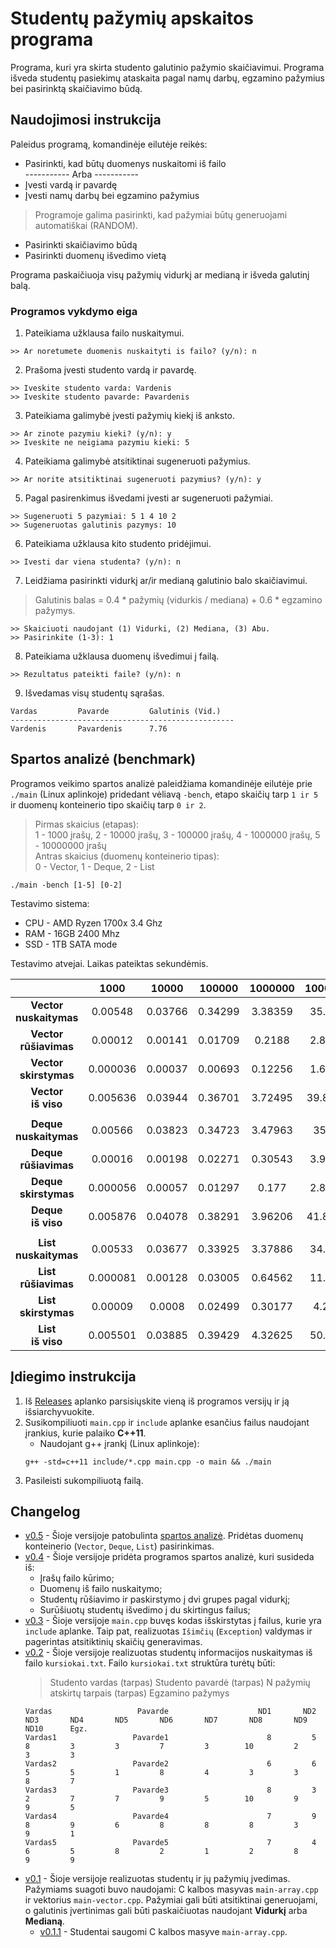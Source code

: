 # Studentų pažymių apskaitos programa

Programa, kuri yra skirta studento galutinio pažymio skaičiavimui. Programa išveda studentų pasiekimų ataskaita pagal namų darbų, egzamino pažymius bei pasirinktą skaičiavimo būdą.

## Naudojimosi instrukcija

Paleidus programą, komandinėje eilutėje reikės:

* Pasirinkti, kad būtų duomenys nuskaitomi iš failo\
  ----------- Arba -----------
* Įvesti vardą ir pavardę
* Įvesti namų darbų bei egzamino pažymius

> Programoje galima pasirinkti, kad pažymiai būtų generuojami automatiškai (RANDOM).

* Pasirinkti skaičiavimo būdą
* Pasirinkti duomenų išvedimo vietą

Programa paskaičiuoja visų pažymių vidurkį ar medianą ir išveda galutinį balą.

### Programos vykdymo eiga

1. Pateikiama užklausa failo nuskaitymui.
```shell
>> Ar noretumete duomenis nuskaityti is failo? (y/n): n
```
2. Prašoma įvesti studento vardą ir pavardę.
```shell
>> Iveskite studento varda: Vardenis
>> Iveskite studento pavarde: Pavardenis
```
3. Pateikiama galimybė įvesti pažymių kiekį iš anksto.
```shell
>> Ar zinote pazymiu kieki? (y/n): y
>> Iveskite ne neigiama pazymiu kieki: 5
```
4. Pateikiama galimybė atsitiktinai sugeneruoti pažymius.
```shell
>> Ar norite atsitiktinai sugeneruoti pazymius? (y/n): y
```
5. Pagal pasirenkimus išvedami įvesti ar sugeneruoti pažymiai.
```shell
>> Sugeneruoti 5 pazymiai: 5 1 4 10 2
>> Sugeneruotas galutinis pazymys: 10
```
6. Pateikiama užklausa kito studento pridėjimui.
```shell
>> Ivesti dar viena studenta? (y/n): n
```
7. Leidžiama pasirinkti vidurkį ar/ir medianą galutinio balo skaičiavimui.
> Galutinis balas = 0.4 * pažymių (vidurkis / mediana) + 0.6 * egzamino pažymys.
```shell
>> Skaiciuoti naudojant (1) Vidurki, (2) Mediana, (3) Abu.
>> Pasirinkite (1-3): 1
```
8. Pateikiama užklausa duomenų išvedimui į failą.
```shell
>> Rezultatus pateikti faile? (y/n): n
```
9. Išvedamas visų studentų sąrašas.
```shell
Vardas         Pavarde         Galutinis (Vid.)
--------------------------------------------------
Vardenis       Pavardenis      7.76
```
## Spartos analizė (benchmark)

Programos veikimo spartos analizė paleidžiama komandinėje eilutėje prie `./main` (Linux aplinkoje) pridedant vėliavą `-bench`, etapo skaičių tarp `1 ir 5` ir duomenų konteinerio tipo skaičių tarp `0 ir 2`.
> Pirmas skaicius (etapas): \
> 1 - 1000 įrašų, 2 - 10000 įrašų, 3 - 100000 įrašų, 4 - 1000000 įrašų, 5 - 10000000 įrašų \
> Antras skaicius (duomenų konteinerio tipas): \
> 0 - Vector, 1 - Deque, 2 - List
```
./main -bench [1-5] [0-2]
```

Testavimo sistema:
- CPU - AMD Ryzen 1700x 3.4 Ghz
- RAM - 16GB 2400 Mhz
- SSD - 1TB SATA mode

Testavimo atvejai. Laikas pateiktas sekundėmis.

|                              | 1000     | 10000   | 100000  | 1000000 | 10000000 |
| :---:                        | :---:    | :---:   | :---:   | :---:   | :---:    |
| **Vector <br/> nuskaitymas** | 0.00548  | 0.03766 | 0.34299 | 3.38359 | 35.2422  |
| **Vector <br/> rūšiavimas**  | 0.00012  | 0.00141 | 0.01709 | 0.2188  | 2.89106  |
| **Vector <br/> skirstymas**  | 0.000036 | 0.00037 | 0.00693 | 0.12256 | 1.69828  |
| **Vector <br/> iš viso**     | 0.005636 | 0.03944 | 0.36701 | 3.72495 | 39.83154 |
| | | | | | |
| **Deque <br/> nuskaitymas**  | 0.00566  | 0.03823 | 0.34723 | 3.47963 | 35.052   |
| **Deque <br/> rūšiavimas**   | 0.00016  | 0.00198 | 0.02271 | 0.30543 | 3.92397  |
| **Deque <br/> skirstymas**   | 0.000056 | 0.00057 | 0.01297 | 0.177   | 2.82585  |
| **Deque <br/> iš viso**      | 0.005876 | 0.04078 | 0.38291 | 3.96206 | 41.80182 |
| | | | | | |
| **List<br/> nuskaitymas**    | 0.00533  | 0.03677 | 0.33925 | 3.37886 | 34.5023  |
| **List <br/> rūšiavimas**    | 0.000081 | 0.00128 | 0.03005 | 0.64562 | 11.9655  |
| **List <br/> skirstymas**    | 0.00009  | 0.0008  | 0.02499 | 0.30177 | 4.2005   |
| **List <br/> iš viso**       | 0.005501 | 0.03885 | 0.39429 | 4.32625 | 50.6683  |

## Įdiegimo instrukcija

1. Iš [Releases](https://github.com/metroff/VU_OP_uzd2/releases) aplanko parsisiųskite vieną iš programos versijų ir ją išsiarchyvuokite.
2. Susikompiliuoti `main.cpp` ir `include` aplanke esančius failus naudojant įrankius, kurie palaiko **C++11**.
    - Naudojant g++ įrankį (Linux aplinkoje):
    ```
    g++ -std=c++11 include/*.cpp main.cpp -o main && ./main
    ```
3. Pasileisti sukompiliuotą failą.

## Changelog
- [v0.5](https://github.com/metroff/VU_OP_uzd2/releases/tag/v0.5) - Šioje versijoje patobulinta [spartos analizė](#spartos-analizė-benchmark). Pridėtas duomenų konteinerio (`Vector`, `Deque`, `List`) pasirinkimas.
- [v0.4](https://github.com/metroff/VU_OP_uzd2/releases/tag/v0.4) - Šioje versijoje pridėta programos spartos analizė, kuri susideda iš:
    - Įrašų failo kūrimo;
    - Duomenų iš failo nuskaitymo;
    - Studentų rūšiavimo ir paskirstymo į dvi grupes pagal vidurkį;
    - Surūšiuotų studentų išvedimo į du skirtingus failus;
- [v0.3](https://github.com/metroff/VU_OP_uzd2/releases/tag/v0.3) - Šioje versijoje `main.cpp` buvęs kodas išskirstytas į failus, kurie yra `include` aplanke. Taip pat, realizuotas `Išimčių` (`Exception`) valdymas ir pagerintas atsitiktinių skaičių generavimas.
- [v0.2](https://github.com/metroff/VU_OP_uzd2/releases/tag/v0.2) - Šioje versijoje realizuotas studentų informacijos nuskaitymas iš failo `kursiokai.txt`. Failo `kursiokai.txt` struktūra turėtų būti:
    > Studento vardas (tarpas) Studento pavardė (tarpas) N pažymių atskirtų tarpais (tarpas) Egzamino pažymys
    ```
    Vardas                   Pavarde                    ND1       ND2       ND3       ND4       ND5       ND6       ND7       ND8       ND9      ND10      Egz.
    Vardas1                 Pavarde1                      8         5         8         3         3         7         3        10         2         3         3
    Vardas2                 Pavarde2                      6         6         5         5         1         8         4         3         3         8         7
    Vardas3                 Pavarde3                      8         3         2         7         7         9         5        10         9         9         5
    Vardas4                 Pavarde4                      7         9         8         9         6         8         8         8         3         9         1
    Vardas5                 Pavarde5                      7         4         6         5         8         2         1         2         8         9         9
    ```
- [v0.1](https://github.com/metroff/VU_OP_uzd2/releases/tag/v0.1) - Šioje versijoje realizuotas studentų ir jų pažymių įvedimas. Pažymiams suagoti buvo naudojami: C kalbos masyvas `main-array.cpp` ir vektorius `main-vector.cpp`. Pažymiai gali būti atsitiktinai generuojami, o galutinis įvertinimas gali būti paskaičiuotas naudojant **Vidurkį** arba **Medianą**.
    - [v0.1.1](https://github.com/metroff/VU_OP_uzd2/releases/tag/v0.1.1) - Studentai saugomi C kalbos masyve `main-array.cpp`.
